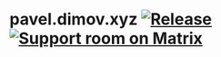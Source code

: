 # pavel.dimov.xyz [![Release](https://img.shields.io/badge/dynamic/json.svg?label=release&url=https://code.dimov.xyz/api/v1/repos/pavel/pavel.dimov.xyz/releases&query=$[0].tag_name)](https://code.dimov.xyz/pavel/pavel.dimov.xyz/releases) [![Support room on Matrix](https://img.shields.io/matrix/help:dimov.xyz.svg?label=%23help%3Adimov.xyz&logo=matrix&server_fqdn=matrix.dimov.xyz)](https://matrix.to/#/#help:dimov.xyz)
